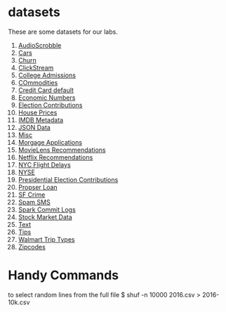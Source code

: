 # datasets

These are some datasets for our labs.

1. [AudioScrobble](./audioscrobble/README.md)
2. [Cars](./cars/README.md)
3. [Churn](./churn/README.md)
4. [ClickStream](./click-stream/README.md)
5. [College Admissions](./college-admissions/README.md)
6. [COmmodities](./commodities/README.md)
7. [Credit Card default](./credit-card-default/README.md)
8. [Economic Numbers](./econ/README.md) 
9. [Election Contributions](./election/README.md) 
10. [House Prices](./house-prices/README.md)
11. [IMDB Metadata](./imdb/README.md)
12. [JSON Data](./json/README.md)
13. [Misc](./misc/README.md)
14. [Morgage Applications](./mortgage-applications/README.md)
15. [MovieLens Recommendations](./movielens/README.md)
16. [Netflix Recommendations](./netflix/README.md)
17. [NYC Flight Delays](./nycflights13/README.md)
18. [NYSE](./nyse/README.md)
19. [Presidential Election Contributions](./presidential_election_contribs/README.md)
20. [Propser Loan](./prosper-loan/README.md)
21. [SF Crime](./sf-crime/README.md)
22. [Spam SMS](./spam/README.md)
23. [Spark Commit Logs](./spark-commits/README.md)
24. [Stock Market Data](./stocks/README.md)
25. [Text](./text/README.md)
26. [Tips](./tips/README.md)
27. [Walmart Trip Types](./walmart-triptypes/README.md)
28. [Zipcodes](./zipcodes/README.md)



# Handy Commands

to select random lines from the full file
        $   shuf -n 10000 2016.csv > 2016-10k.csv
